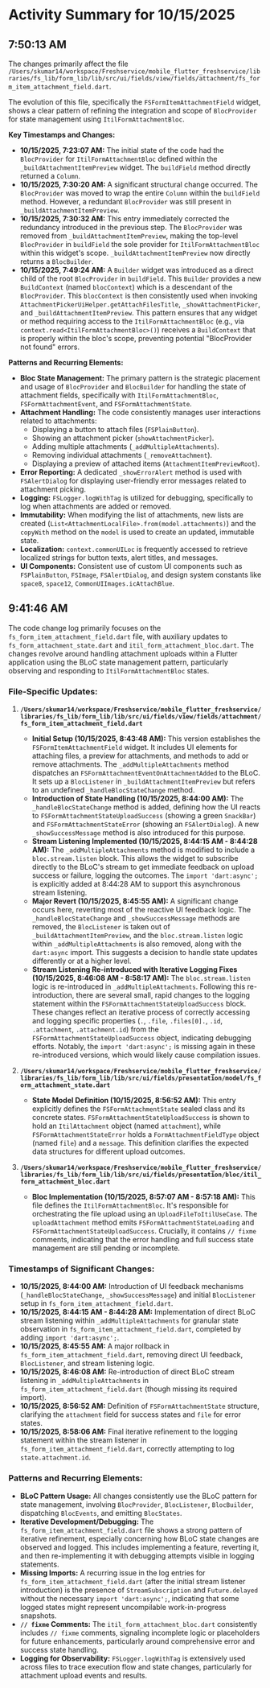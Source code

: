 # Activity Summary for 10/15/2025

## 7:50:13 AM
The changes primarily affect the file `/Users/skumar14/workspace/Freshservice/mobile_flutter_freshservice/libraries/fs_lib/form_lib/lib/src/ui/fields/view/fields/attachment/fs_form_item_attachment_field.dart`.

The evolution of this file, specifically the `FSFormItemAttachmentField` widget, shows a clear pattern of refining the integration and scope of `BlocProvider` for state management using `ItilFormAttachmentBloc`.

**Key Timestamps and Changes:**

*   **10/15/2025, 7:23:07 AM:** The initial state of the code had the `BlocProvider` for `ItilFormAttachmentBloc` defined within the `_buildAttachmentItemPreview` widget. The `buildField` method directly returned a `Column`.
*   **10/15/2025, 7:30:20 AM:** A significant structural change occurred. The `BlocProvider` was moved to wrap the entire `Column` within the `buildField` method. However, a redundant `BlocProvider` was still present in `_buildAttachmentItemPreview`.
*   **10/15/2025, 7:30:32 AM:** This entry immediately corrected the redundancy introduced in the previous step. The `BlocProvider` was removed from `_buildAttachmentItemPreview`, making the top-level `BlocProvider` in `buildField` the sole provider for `ItilFormAttachmentBloc` within this widget's scope. `_buildAttachmentItemPreview` now directly returns a `BlocBuilder`.
*   **10/15/2025, 7:49:24 AM:** A `Builder` widget was introduced as a direct child of the root `BlocProvider` in `buildField`. This `Builder` provides a new `BuildContext` (named `blocContext`) which is a descendant of the `BlocProvider`. This `blocContext` is then consistently used when invoking `AttachmentPickerUiHelper.getAttachFilesTitle`, `_showAttachmentPicker`, and `_buildAttachmentItemPreview`. This pattern ensures that any widget or method requiring access to the `ItilFormAttachmentBloc` (e.g., via `context.read<ItilFormAttachmentBloc>()`) receives a `BuildContext` that is properly within the bloc's scope, preventing potential "BlocProvider not found" errors.

**Patterns and Recurring Elements:**

*   **Bloc State Management:** The primary pattern is the strategic placement and usage of `BlocProvider` and `BlocBuilder` for handling the state of attachment fields, specifically with `ItilFormAttachmentBloc`, `FSFormAttachmentEvent`, and `FSFormAttachmentState`.
*   **Attachment Handling:** The code consistently manages user interactions related to attachments:
    *   Displaying a button to attach files (`FSPlainButton`).
    *   Showing an attachment picker (`showAttachmentPicker`).
    *   Adding multiple attachments (`_addMultipleAttachments`).
    *   Removing individual attachments (`_removeAttachment`).
    *   Displaying a preview of attached items (`AttachmentItemPreviewRoot`).
*   **Error Reporting:** A dedicated `_showErrorAlert` method is used with `FSAlertDialog` for displaying user-friendly error messages related to attachment picking.
*   **Logging:** `FSLogger.logWithTag` is utilized for debugging, specifically to log when attachments are added or removed.
*   **Immutability:** When modifying the list of attachments, new lists are created (`List<AttachmentLocalFile>.from(model.attachments)`) and the `copyWith` method on the `model` is used to create an updated, immutable state.
*   **Localization:** `context.commonUILoc` is frequently accessed to retrieve localized strings for button texts, alert titles, and messages.
*   **UI Components:** Consistent use of custom UI components such as `FSPlainButton`, `FSImage`, `FSAlertDialog`, and design system constants like `space8`, `space12`, `CommonUIImages.icAttachBlue`.

## 9:41:46 AM
The code change log primarily focuses on the `fs_form_item_attachment_field.dart` file, with auxiliary updates to `fs_form_attachment_state.dart` and `itil_form_attachment_bloc.dart`. The changes revolve around handling attachment uploads within a Flutter application using the BLoC state management pattern, particularly observing and responding to `ItilFormAttachmentBloc` states.

### File-Specific Updates:

1.  **`/Users/skumar14/workspace/Freshservice/mobile_flutter_freshservice/libraries/fs_lib/form_lib/lib/src/ui/fields/view/fields/attachment/fs_form_item_attachment_field.dart`**
    *   **Initial Setup (10/15/2025, 8:43:48 AM):** This version establishes the `FSFormItemAttachmentField` widget. It includes UI elements for attaching files, a preview for attachments, and methods to add or remove attachments. The `_addMultipleAttachments` method dispatches an `FSFormAttachmentEventOnAttachmentAdded` to the BLoC. It sets up a `BlocListener` in `_buildAttachmentItemPreview` but refers to an undefined `_handleBlocStateChange` method.
    *   **Introduction of State Handling (10/15/2025, 8:44:00 AM):** The `_handleBlocStateChange` method is added, defining how the UI reacts to `FSFormAttachmentStateUploadSuccess` (showing a green `SnackBar`) and `FSFormAttachmentStateError` (showing an `FSAlertDialog`). A new `_showSuccessMessage` method is also introduced for this purpose.
    *   **Stream Listening Implemented (10/15/2025, 8:44:15 AM - 8:44:28 AM):** The `_addMultipleAttachments` method is modified to include a `bloc.stream.listen` block. This allows the widget to subscribe directly to the BLoC's stream to get immediate feedback on upload success or failure, logging the outcomes. The `import 'dart:async';` is explicitly added at 8:44:28 AM to support this asynchronous stream listening.
    *   **Major Revert (10/15/2025, 8:45:55 AM):** A significant change occurs here, reverting most of the reactive UI feedback logic. The `_handleBlocStateChange` and `_showSuccessMessage` methods are removed, the `BlocListener` is taken out of `_buildAttachmentItemPreview`, and the `bloc.stream.listen` logic within `_addMultipleAttachments` is also removed, along with the `dart:async` import. This suggests a decision to handle state updates differently or at a higher level.
    *   **Stream Listening Re-introduced with Iterative Logging Fixes (10/15/2025, 8:46:08 AM - 8:58:17 AM):** The `bloc.stream.listen` logic is re-introduced in `_addMultipleAttachments`. Following this re-introduction, there are several small, rapid changes to the logging statement within the `FSFormAttachmentStateUploadSuccess` block. These changes reflect an iterative process of correctly accessing and logging specific properties (`.`, `.file`, `.files[0].`, `.id`, `.attachment`, `.attachment.id`) from the `FSFormAttachmentStateUploadSuccess` object, indicating debugging efforts. Notably, the `import 'dart:async';` is missing again in these re-introduced versions, which would likely cause compilation issues.

2.  **`/Users/skumar14/workspace/Freshservice/mobile_flutter_freshservice/libraries/fs_lib/form_lib/lib/src/ui/fields/presentation/model/fs_form_attachment_state.dart`**
    *   **State Model Definition (10/15/2025, 8:56:52 AM):** This entry explicitly defines the `FSFormAttachmentState` sealed class and its concrete states. `FSFormAttachmentStateUploadSuccess` is shown to hold an `ItilAttachment` object (named `attachment`), while `FSFormAttachmentStateError` holds a `FormAttachmentFieldType` object (named `file`) and a `message`. This definition clarifies the expected data structures for different upload outcomes.

3.  **`/Users/skumar14/workspace/Freshservice/mobile_flutter_freshservice/libraries/fs_lib/form_lib/lib/src/ui/fields/presentation/bloc/itil_form_attachment_bloc.dart`**
    *   **Bloc Implementation (10/15/2025, 8:57:07 AM - 8:57:18 AM):** This file defines the `ItilFormAttachmentBloc`. It's responsible for orchestrating the file upload using an `UploadFileToItilUseCase`. The `uploadAttachment` method emits `FSFormAttachmentStateLoading` and `FSFormAttachmentStateUploadSuccess`. Crucially, it contains `// fixme` comments, indicating that the error handling and full success state management are still pending or incomplete.

### Timestamps of Significant Changes:

*   **10/15/2025, 8:44:00 AM:** Introduction of UI feedback mechanisms (`_handleBlocStateChange`, `_showSuccessMessage`) and initial `BlocListener` setup in `fs_form_item_attachment_field.dart`.
*   **10/15/2025, 8:44:15 AM - 8:44:28 AM:** Implementation of direct BLoC stream listening within `_addMultipleAttachments` for granular state observation in `fs_form_item_attachment_field.dart`, completed by adding `import 'dart:async';`.
*   **10/15/2025, 8:45:55 AM:** A major rollback in `fs_form_item_attachment_field.dart`, removing direct UI feedback, `BlocListener`, and stream listening logic.
*   **10/15/2025, 8:46:08 AM:** Re-introduction of direct BLoC stream listening in `_addMultipleAttachments` in `fs_form_item_attachment_field.dart` (though missing its required import).
*   **10/15/2025, 8:56:52 AM:** Definition of `FSFormAttachmentState` structure, clarifying the `attachment` field for success states and `file` for error states.
*   **10/15/2025, 8:58:06 AM:** Final iterative refinement to the logging statement within the stream listener in `fs_form_item_attachment_field.dart`, correctly attempting to log `state.attachment.id`.

### Patterns and Recurring Elements:

*   **BLoC Pattern Usage:** All changes consistently use the BLoC pattern for state management, involving `BlocProvider`, `BlocListener`, `BlocBuilder`, dispatching `BlocEvents`, and emitting `BlocStates`.
*   **Iterative Development/Debugging:** The `fs_form_item_attachment_field.dart` file shows a strong pattern of iterative refinement, especially concerning how BLoC state changes are observed and logged. This includes implementing a feature, reverting it, and then re-implementing it with debugging attempts visible in logging statements.
*   **Missing Imports:** A recurring issue in the log entries for `fs_form_item_attachment_field.dart` (after the initial stream listener introduction) is the presence of `StreamSubscription` and `Future.delayed` without the necessary `import 'dart:async';`, indicating that some logged states might represent uncompilable work-in-progress snapshots.
*   **`// fixme` Comments:** The `itil_form_attachment_bloc.dart` consistently includes `// fixme` comments, signaling incomplete logic or placeholders for future enhancements, particularly around comprehensive error and success state handling.
*   **Logging for Observability:** `FSLogger.logWithTag` is extensively used across files to trace execution flow and state changes, particularly for attachment upload events and results.